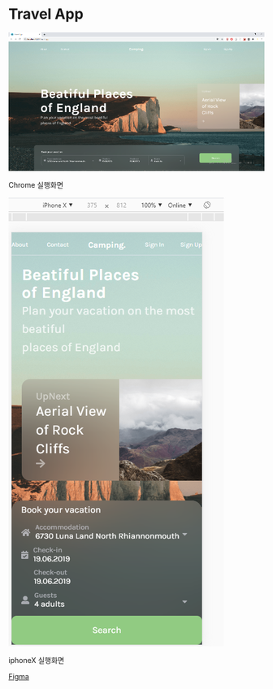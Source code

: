 # Travel App

![](./public/images/chrome.png)

Chrome 실행화면

![](./public/images/phone.png)

iphoneX 실행화면

[Figma](https://www.figma.com/file/xddy2JM268atrsnka2XqMD/travel-app?node-id=7%3A0)
